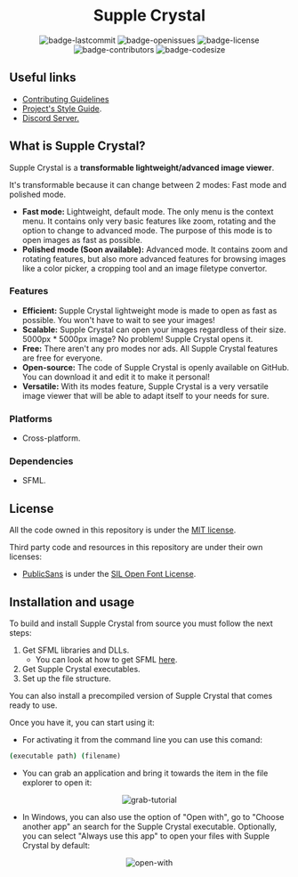 <h1 align="center">Supple Crystal</h1>

<p align="center">
  <img alt="badge-lastcommit" src="https://img.shields.io/github/last-commit/GaryNLOL/Supple-Crystal?style=for-the-badge">
  <img alt="badge-openissues" src="https://img.shields.io/github/issues-raw/GaryNLOL/Supple-Crystal?style=for-the-badge">
  <img alt="badge-license" src="https://img.shields.io/github/license/GaryNLOL/Supple-Crystal?style=for-the-badge">
  <img alt="badge-contributors" src="https://img.shields.io/github/contributors/GaryNLOL/Supple-Crystal?style=for-the-badge">
  <img alt="badge-codesize" src="https://img.shields.io/github/languages/code-size/GaryNLOL/Supple-Crystal?style=for-the-badge">
</p>

## Useful links
- [Contributing Guidelines](https://github.com/GaryNLOL/Supple-Crystal/blob/main/docs/CONTRIBUTING.md)
- [Project's Style Guide](https://github.com/GaryNLOL/Style-Guides/).
- [Discord Server.](https://discord.gg/RQN6gcDQwX)

## What is Supple Crystal?
Supple Crystal is a **transformable lightweight/advanced image viewer**.

It's transformable because it can change between 2 modes: Fast mode and polished mode.
- **Fast mode:** Lightweight, default mode. The only menu is the context menu. It contains only very basic features like zoom, rotating and the option to change to advanced mode. The purpose of this mode is to open images as fast as possible.
- **Polished mode (Soon available):** Advanced mode. It contains zoom and rotating features, but also more advanced features for browsing images like a color picker, a cropping tool and an image filetype convertor.

### Features
- **Efficient:** Supple Crystal lightweight mode is made to open as fast as possible. You won't have to wait to see your images!
- **Scalable:** Supple Crystal can open your images regardless of their size. 5000px * 5000px image? No problem! Supple Crystal opens it.
- **Free:** There aren't any pro modes nor ads. All Supple Crystal features are free for everyone.
- **Open-source:** The code of Supple Crystal is openly available on GitHub. You can download it and edit it to make it personal!
- **Versatile:** With its modes feature, Supple Crystal is a very versatile image viewer that will be able to adapt itself to your needs for sure.

### Platforms
- Cross-platform.

### Dependencies
- SFML.

## License
All the code owned in this repository is under the [MIT license](https://github.com/GaryNLOL/Supple-Crystal/blob/main/LICENSE).

Third party code and resources in this repository are under their own licenses:
- [PublicSans](https://github.com/GaryNLOL/Supple-Crystal/tree/main/third-party/PublicSans) is under the [SIL Open Font License](https://github.com/GaryNLOL/Supple-Crystal/blob/main/third-party/PublicSans/LICENSE).

## Installation and usage
To build and install Supple Crystal from source you must follow the next steps:
1. Get SFML libraries and DLLs.
   - You can look at how to get SFML [here](https://www.sfml-dev.org/tutorials/2.5/). 
2. Get Supple Crystal executables.
3. Set up the file structure.

You can also install a precompiled version of Supple Crystal that comes ready to use. 

Once you have it, you can start using it:
- For activating it from the command line you can use this comand:
```cmd
(executable path) (filename) 
```
- You can grab an application and bring it towards the item in the file explorer to open it:

<p align="center"><img alt="grab-tutorial" src="https://user-images.githubusercontent.com/46727048/135758516-775036cf-de4f-4584-9734-1139ed00a5ce.gif"></p>

- In Windows, you can also use the option of "Open with", go to "Choose another app" an search for the Supple Crystal executable. Optionally, you can select "Always use this app" to open your files with Supple Crystal by default:

<p align="center"><img alt="open-with" src="https://user-images.githubusercontent.com/46727048/135758901-fa32d5d5-700e-420b-a62f-5c360cb8e53a.gif"></p>

